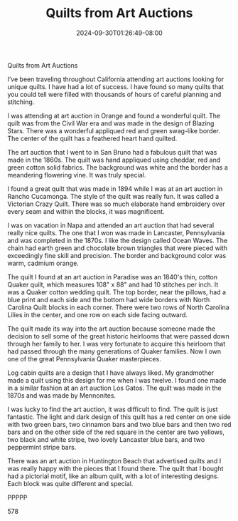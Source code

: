 ﻿---
title: "Quilts from Art Auctions"
date: 2024-09-30T01:26:49-08:00
description: "Art Auctions Tips for Web Success"
featured_image: "/images/Art Auctions.jpg"
tags: ["Art Auctions"]
---

Quilts from Art Auctions

I’ve been traveling throughout California attending art auctions looking for unique quilts.  I have had a lot of success.  I have found so many quilts that you could tell were filled with thousands of hours of careful planning and stitching.

I was attending at art auction in Orange and found a wonderful quilt.  The quilt was from the Civil War era and was made in the design of Blazing Stars.  There was a wonderful appliqued red and green swag-like border.  The center of the quilt has a feathered heart hand quilted.

The art auction that I went to in San Bruno had a fabulous quilt that was made in the 1860s.  The quilt was hand appliqued using cheddar, red and green cotton solid fabrics.  The background was white and the border has a meandering flowering vine.  It was truly special.

I found a great quilt that was made in 1894 while I was at an art auction in Rancho Cucamonga.  The style of the quilt was really fun.  It was called a Victorian Crazy Quilt.  There was so much elaborate hand embroidery over every seam and within the blocks, it was magnificent.

I was on vacation in Napa and attended an art auction that had several really nice quilts.  The one that I won was made in Lancaster, Pennsylvania and was completed in the 1870s.  I like the design called Ocean Waves.  The chain had earth green and chocolate brown triangles that were pieced with exceedingly fine skill and precision.  The border and background color was warm, cadmium orange.

The quilt I found at an art auction in Paradise was an 1840's thin, cotton Quaker quilt, which measures 108" x 88" and had 10 stitches per inch.  It was a Quaker cotton wedding quilt.  The top border, near the pillows, had a blue print and each side and the bottom had wide borders with North Carolina Quilt blocks in each corner. There were two rows of North Carolina Lilies in the center, and one row on each side facing outward.

The quilt made its way into the art auction because someone made the decision to sell some of the great historic heirlooms that were passed down through her family to her.  I was very fortunate to acquire this heirloom that had passed through the many generations of Quaker families.  Now I own one of the great Pennsylvania Quaker masterpieces.

Log cabin quilts are a design that I have always liked.  My grandmother made a quilt using this design for me when I was twelve.  I found one made in a similar fashion at an art auction Los Gatos.  The quilt was made in the 1870s and was made by Mennonites.

I was lucky to find the art auction, it was difficult to find.  The quilt is just fantastic.  The light and dark design of this quilt has a red center on one side with two green bars, two cinnamon bars and two blue bars and then two red bars and on the other side of the red square in the center are two yellows, two black and white stripe, two lovely Lancaster blue bars, and two peppermint stripe bars. 

There was an art auction in Huntington Beach that advertised quilts and I was really happy with the pieces that I found there.  The quilt that I bought had a pictorial motif, like an album quilt, with a lot of interesting designs.  Each block was quite different and special.

PPPPP

578

